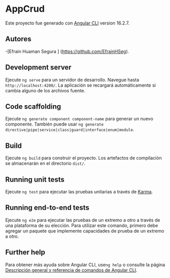 # AppCrud

Este proyecto fue generado con [Angular CLI](https://github.com/angular/angular-cli) version 16.2.7.

## Autores
-[Efrain Huaman Segura ] (https://github.com/EfrainHSeg).

## Development server

Ejecute `ng serve` para un servidor de desarrollo. Navegue hasta  `http://localhost:4200/`. La aplicación se recargará automáticamente si cambia alguno de los archivos fuente.

## Code scaffolding

Ejecute `ng generate component component-name` para generar un nuevo componente. También puede usar  `ng generate directive|pipe|service|class|guard|interface|enum|module`.

## Build

Ejecute `ng build` para construir el proyecto. Los artefactos de compilación se almacenarán en el directorio `dist/`.

## Running unit tests

Ejecute `ng test` para ejecutar las pruebas unitarias a través de  [Karma](https://karma-runner.github.io).

## Running end-to-end tests

Ejecute `ng e2e` para ejecutar las pruebas de un extremo a otro a través de una plataforma de su elección. Para utilizar este comando, primero debe agregar un paquete que implemente capacidades de prueba de un extremo a otro.

## Further help

Para obtener más ayuda sobre Angular CLI, use`ng help` o consulte la página [Descripción general y referencia de comandos de Angular CLI](https://angular.io/cli).
